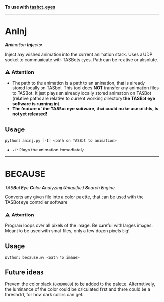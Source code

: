 **To use with [tasbot_eyes](https://github.com/R3tr0BoiDX/tasbot_eyes)**

---

# AnInj
***An**imation **Inj**ector*

Inject any wished animation into the current animation stack. Uses a UDP socket to communicate with TASBots eyes. Path can be relative or absolute.

### ⚠️ Attention
* The path to the animation is a path to an animation, that is already stored locally on TASbot. This tool does **NOT** transfer any animation files to TASBot. It just plays an already locally stored animation on TASBot (relative paths are relative to current working directory **the TASBot eye software is running in**).
* **The feature of the TASBot eye software, that could make use of this, is not yet released!**

## Usage
`python3 aninj.py [-I] <path on TASBot to animation>`
* `-I`: Plays the animation immediately

---

# BECAUSE
*TAS**B**ot **E**ye **C**olor **A**nalyzing **U**niquified **S**earch **E**ngine*

Converts any given file into a color palette, that can be used with the TASBot eye controller software

### ⚠️ Attention
Program loops over all pixels of the image. Be careful with larges images. Meant to be used with small files, only a few dozen pixels big!

## Usage
`python3 because.py <path to image>`

## Future ideas
Prevent the color black (`0x000000`) to be added to the palette. Alternatively, the luminance of the color could be calculated first and there could be a threshold, for how dark colors can get.
